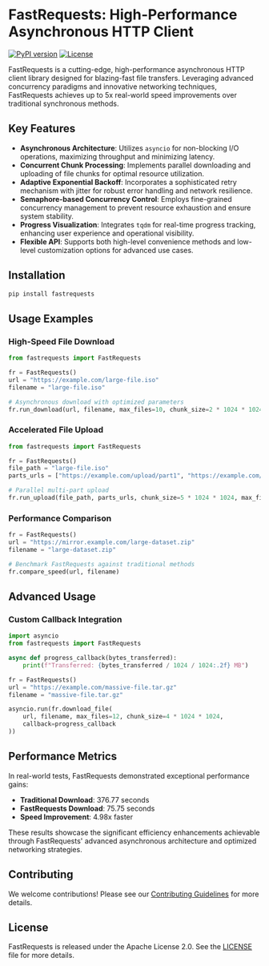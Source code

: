 # FastRequests: High-Performance Asynchronous HTTP Client

[![PyPI version](https://badge.fury.io/py/fastrequests.svg)](https://badge.fury.io/py/fastrequests)
[![License](https://img.shields.io/badge/License-Apache%202.0-blue.svg)](https://opensource.org/licenses/Apache-2.0)

FastRequests is a cutting-edge, high-performance asynchronous HTTP client library designed for blazing-fast file transfers. Leveraging advanced concurrency paradigms and innovative networking techniques, FastRequests achieves up to 5x real-world speed improvements over traditional synchronous methods.

## Key Features

- **Asynchronous Architecture**: Utilizes `asyncio` for non-blocking I/O operations, maximizing throughput and minimizing latency.
- **Concurrent Chunk Processing**: Implements parallel downloading and uploading of file chunks for optimal resource utilization.
- **Adaptive Exponential Backoff**: Incorporates a sophisticated retry mechanism with jitter for robust error handling and network resilience.
- **Semaphore-based Concurrency Control**: Employs fine-grained concurrency management to prevent resource exhaustion and ensure system stability.
- **Progress Visualization**: Integrates `tqdm` for real-time progress tracking, enhancing user experience and operational visibility.
- **Flexible API**: Supports both high-level convenience methods and low-level customization options for advanced use cases.

## Installation

```bash
pip install fastrequests
```

## Usage Examples

### High-Speed File Download

```python
from fastrequests import FastRequests

fr = FastRequests()
url = "https://example.com/large-file.iso"
filename = "large-file.iso"

# Asynchronous download with optimized parameters
fr.run_download(url, filename, max_files=10, chunk_size=2 * 1024 * 1024)
```

### Accelerated File Upload

```python
from fastrequests import FastRequests

fr = FastRequests()
file_path = "large-file.iso"
parts_urls = ["https://example.com/upload/part1", "https://example.com/upload/part2", ...]

# Parallel multi-part upload
fr.run_upload(file_path, parts_urls, chunk_size=5 * 1024 * 1024, max_files=8)
```

### Performance Comparison

```python
fr = FastRequests()
url = "https://mirror.example.com/large-dataset.zip"
filename = "large-dataset.zip"

# Benchmark FastRequests against traditional methods
fr.compare_speed(url, filename)
```

## Advanced Usage

### Custom Callback Integration

```python
import asyncio
from fastrequests import FastRequests

async def progress_callback(bytes_transferred):
    print(f"Transferred: {bytes_transferred / 1024 / 1024:.2f} MB")

fr = FastRequests()
url = "https://example.com/massive-file.tar.gz"
filename = "massive-file.tar.gz"

asyncio.run(fr.download_file(
    url, filename, max_files=12, chunk_size=4 * 1024 * 1024,
    callback=progress_callback
))
```

## Performance Metrics

In real-world tests, FastRequests demonstrated exceptional performance gains:

- **Traditional Download**: 376.77 seconds
- **FastRequests Download**: 75.75 seconds
- **Speed Improvement**: 4.98x faster

These results showcase the significant efficiency enhancements achievable through FastRequests' advanced asynchronous architecture and optimized networking strategies.

## Contributing

We welcome contributions! Please see our [Contributing Guidelines](CONTRIBUTING.md) for more details.

## License

FastRequests is released under the Apache License 2.0. See the [LICENSE](LICENSE) file for more details.
